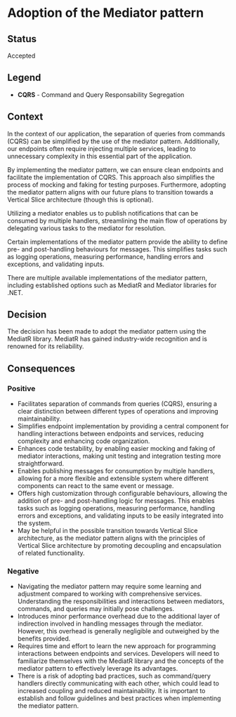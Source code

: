 # Adoption of the Mediator pattern

## Status
Accepted

## Legend
- **CQRS** - Command and Query Responsability Segregation

## Context
In the context of our application, the separation of queries from commands (CQRS) can be simplified by the use of the mediator pattern. Additionally, our endpoints often require injecting multiple services, leading to unnecessary complexity in this essential part of the application.

By implementing the mediator pattern, we can ensure clean endpoints and facilitate the implementation of CQRS. This approach also simplifies the process of mocking and faking for testing purposes. Furthermore, adopting the mediator pattern aligns with our future plans to transition towards a Vertical Slice architecture (though this is optional).

Utilizing a mediator enables us to publish notifications that can be consumed by multiple handlers, streamlining the main flow of operations by delegating various tasks to the mediator for resolution.

Certain implementations of the mediator pattern provide the ability to define pre- and post-handling behaviours for messages. This simplifies tasks such as logging operations, measuring performance, handling errors and exceptions, and validating inputs.

There are multiple available implementations of the mediator pattern, including established options such as MediatR and Mediator libraries for .NET.

## Decision
The decision has been made to adopt the mediator pattern using the MediatR library. MediatR has gained industry-wide recognition and is renowned for its reliability.

## Consequences

### Positive
- Facilitates separation of commands from queries (CQRS), ensuring a clear distinction between different types of operations and improving maintainability.
- Simplifies endpoint implementation by providing a central component for handling interactions between endpoints and services, reducing complexity and enhancing code organization.
- Enhances code testability, by enabling easier mocking and faking of mediator interactions, making unit testing and integration testing more straightforward.
- Enables publishing messages for consumption by multiple handlers, allowing for a more flexible and extensible system where different components can react to the same event or message.
- Offers high customization through configurable behaviours, allowing the addition of pre- and post-handling logic for messages. This enables tasks such as logging operations, measuring performance, handling errors and exceptions, and validating inputs to be easily integrated into the system.
- May be helpful in the possible transition towards Vertical Slice architecture, as the mediator pattern aligns with the principles of Vertical Slice architecture by promoting decoupling and encapsulation of related functionality.

### Negative
- Navigating the mediator pattern may require some learning and adjustment compared to working with comprehensive services. Understanding the responsibilities and interactions between mediators, commands, and queries may initially pose challenges.
- Introduces minor performance overhead due to the additional layer of indirection involved in handling messages through the mediator. However, this overhead is generally negligible and outweighed by the benefits provided.
- Requires time and effort to learn the new approach for programming interactions between endpoints and services. Developers will need to familiarize themselves with the MediatR library and the concepts of the mediator pattern to effectively leverage its advantages.
- There is a risk of adopting bad practices, such as command/query handlers directly communicating with each other, which could lead to increased coupling and reduced maintainability. It is important to establish and follow guidelines and best practices when implementing the mediator pattern.